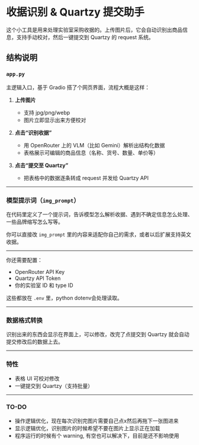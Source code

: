 # 收据识别 & Quartzy 提交助手

这个小工具是用来处理实验室采购收据的。上传图片后，它会自动识别出商品信息，支持手动校对，然后一键提交到 Quartzy 的 request 系统。

## 结构说明

### `app.py`
主逻辑入口，基于 Gradio 搭了个网页界面，流程大概是这样：

1. **上传图片**
   - 支持 jpg/png/webp
   - 图片立即显示出来方便校对

2. **点击“识别收据”**
   - 用 OpenRouter 上的 VLM（比如 Gemini）解析出结构化数据
   - 表格展示可编辑的商品信息（名称、货号、数量、单价等）

3. **点击“提交至 Quartzy”**
   - 把表格中的数据逐条转成 request 并发给 Quartzy API

---

### 模型提示词（`img_prompt`）
在代码里定义了一个提示词，告诉模型怎么解析收据、遇到不确定信息怎么处理、一些品牌缩写怎么写等。

你可以直接改 `img_prompt` 里的内容来适配你自己的需求，或者以后扩展支持英文收据。

---


你还需要配置：
- OpenRouter API Key
- Quartzy API Token
- 你的实验室 ID 和 type ID

这些都放在 `.env` 里，python dotenv会处理读取。

---

### 数据格式转换

识别出来的东西会显示在界面上，可以修改，改完了点提交到 Quartzy 就会自动提交修改后的数据上去。

---

### 特性


- 表格 UI 可校对修改
- 一键提交到 Quartzy（支持批量）

---
### TO-DO

- 操作逻辑优化，现在每次识别完图片需要自己点x然后再拖下一张图进来
- 显示逻辑优化，识别图片的时候希望不要在图片上显示正在加载
- 程序运行的时候有个 warning, 有空也可以解决下，目前是还不影响使用